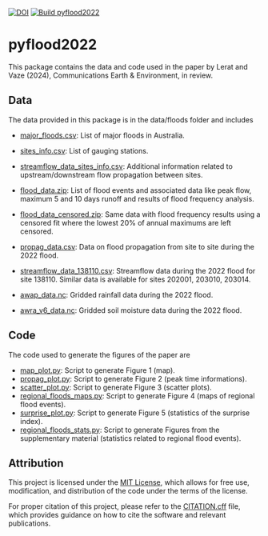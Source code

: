 [![DOI](https://zenodo.org/badge/DOI/10.5281/zenodo.14271026.svg)](https://doi.org/10.5281/zenodo.14271026) [![Build pyflood2022](https://github.com/jlerat/pyflood2022/actions/workflows/python-package-conda.yml/badge.svg?branch=master)](https://github.com/jlerat/pyflood2022/actions/workflows/python-package-conda.yml)

# pyflood2022

This package contains the data and code used in the paper 
by Lerat and Vaze (2024), Communications Earth & Environment, in review.

## Data
The data provided in this package is in the data/floods folder and includes
* [major_floods.csv](data/floods/major_floods.csv): List of major floods in
  Australia.  

* [sites_info.csv](data/sites_info.csv): List of gauging stations.

* [streamflow_data_sites_info.csv](data/streamflow_data_sites_info.csv):
  Additional information related to upstream/downstream flow propagation
  between sites.

* [flood_data.zip](data/floods/flood_data.zip): List of flood events and
  associated data like peak flow, maximum 5 and 10 days runoff and results of
  flood frequency analysis.

* [flood_data_censored.zip](data/floods/flood_data_censored.zip): Same data
  with flood frequency results using a censored fit where the lowest 20% of
  annual maximums are left censored.

* [propag_data.csv](data/floods/propag_data.csv): Data on flood propagation
  from site to site during the 2022 flood.

* [streamflow_data_138110.csv](data/floods/streamflow_data_138110.csv): Streamflow data during the 2022 flood for site 138110. Similar data is available for sites 202001, 203010, 203014.

* [awap_data.nc](data/floods/awap_data.nc): Gridded rainfall data during the
  2022 flood.

* [awra_v6_data.nc](data/floods/awra_v6_data.nc): Gridded soil moisture data during the
  2022 flood.

## Code
The code used to generate the figures of the paper are

* [map_plot.py](scripts/map_plot.py): Script to generate Figure 1 (map).
* [propag_plot.py](scripts/propag_plot.py): Script to generate Figure 2 (peak
  time informations).
* [scatter_plot.py](scripts/scatter_plot.py): Script to generate Figure 3 (scatter plots).
* [regional_floods_maps.py](scripts/regional_floods_maps.py): Script to generate Figure 4 (maps of regional flood events).
* [surprise_plot.py](scripts/surprise_plot.py): Script to generate Figure 5 (statistics of the surprise index).
* [regional_floods_stats.py](scripts/regional_floods_maps.py): Script to generate Figures from the supplementary material (statistics related to regional flood events).

## Attribution
This project is licensed under the [MIT License](LICENSE), which allows for free use, modification, and distribution of the code under the terms of the license.

For proper citation of this project, please refer to the [CITATION.cff](CITATION.cff) file, which provides guidance on how to cite the software and relevant publications.
